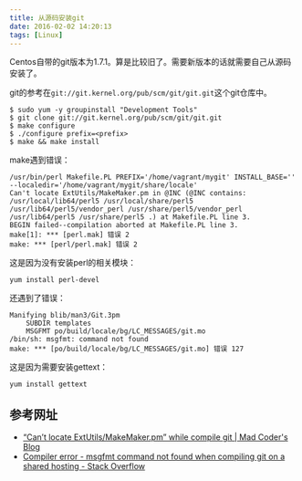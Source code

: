 ```yaml
---
title: 从源码安装git
date: 2016-02-02 14:20:13
tags: [Linux]
---
```


Centos自带的git版本为1.7.1。算是比较旧了。需要新版本的话就需要自己从源码安装了。

git的参考在`git://git.kernel.org/pub/scm/git/git.git`这个git仓库中。

```
$ sudo yum -y groupinstall "Development Tools"
$ git clone git://git.kernel.org/pub/scm/git/git.git
$ make configure
$ ./configure prefix=<prefix>
$ make && make install
```

make遇到错误：

```
/usr/bin/perl Makefile.PL PREFIX='/home/vagrant/mygit' INSTALL_BASE='' --localedir='/home/vagrant/mygit/share/locale'
Can't locate ExtUtils/MakeMaker.pm in @INC (@INC contains: /usr/local/lib64/perl5 /usr/local/share/perl5 /usr/lib64/perl5/vendor_perl /usr/share/perl5/vendor_perl /usr/lib64/perl5 /usr/share/perl5 .) at Makefile.PL line 3.
BEGIN failed--compilation aborted at Makefile.PL line 3.
make[1]: *** [perl.mak] 错误 2
make: *** [perl/perl.mak] 错误 2
```

这是因为没有安装perl的相关模块：

    yum install perl-devel

还遇到了错误：

```
Manifying blib/man3/Git.3pm
    SUBDIR templates
    MSGFMT po/build/locale/bg/LC_MESSAGES/git.mo
/bin/sh: msgfmt: command not found
make: *** [po/build/locale/bg/LC_MESSAGES/git.mo] 错误 127
```

这是因为需要安装gettext：

    yum install gettext

## 参考网址
- [“Can’t locate ExtUtils/MakeMaker.pm” while compile git | Mad Coder's Blog](http://madcoda.com/2013/09/cant-locate-extutilsmakemaker-pm-while-compile-git/)
- [Compiler error - msgfmt command not found when compiling git on a shared hosting - Stack Overflow](http://stackoverflow.com/questions/9500898/compiler-error-msgfmt-command-not-found-when-compiling-git-on-a-shared-hosting)
